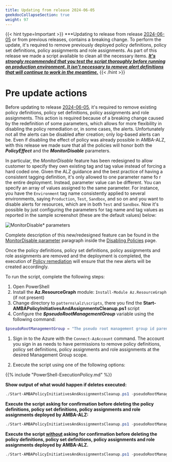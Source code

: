 ```yaml
---
title: Updating from release 2024-06-05
geekdocCollapseSection: true
weight: 97
---
```

{{< hint type=Important >}}
***Updating to release from release [2024-06-05](../../Whats-New#2024-06-05) or from previous releases, contains a breaking change. To perform the update, it's required to remove previously deployed policy definitions, policy set definitions, policy assignments and role assignments. As part of this release we made a script available to clean all the necessary items. <ins>***It's strongly recommended that you test the script thoroughly before running on production environment. It isn't necessary to remove alert definitions that will continue to work in the meantime.***</ins>
{{< /hint >}}

# Pre update actions

Before updating to release [2024-06-05](../../Whats-New#2024-06-05), it's required to remove existing policy definitions, policy set definitions, policy assignments and role assignments. This action is required because of a breaking change caused by the redefinition of some parameters, which allows for more flexibility in disabling the policy remediation or, in some cases, the alerts. Unfortunately not all the alerts can be disabled after creation; only log-based alerts can be. Even if disabling the effect of policy was already possible in AMBA-ALZ, with this release we made sure that all the policies will honor both the ***PolicyEffect*** and the ***MonitorDisable*** parameters.

In particular, the *MonitorDisable* feature has been redesigned to allow customer to specify they own existing tag and tag value instead of forcing a hard coded one. Given the ALZ guidance and the best practice of having a consistent tagging definition, it's only allowed to one parameter name fo r the entire deployment. Instead, parameter value can be different. You can specify an array of values assigned to the same parameter. For instance, you have the ```Environment``` tag name consistently applied to several environments, saying ```Production```, ```Test```, ```Sandbox```, and so on and you want to disable alerts for resources, which are in both ```Test``` and ```Sandbox```. Now it's possible by just configuring the parameters for tag name and tag values as reported in the sample screenshot (these are the default values) below:

![MonitorDisable* parameters](../../media/MonitorDisableParams.png)

Complete description of this new/redesigned feature can be found in the [MonitorDisable parameter](../../Disabling-Policies#monitordisable-parameter) paragraph inside the [Disabling Policies](../../Disabling-Policies) page.

Once the policy definitions, policy set definitions, policy assignments and role assignments are removed and the deployment is completed, the execution of [Policy remediation](../../deploy/Remediate-Policies) will ensure that the new alerts will be created accordingly.

To run the script, complete the following steps:

  1. Open PowerShell
  2. Install the **Az.ResourceGraph** module: `Install-Module Az.ResourceGraph` (if not present)
  3. Change directory to `patterns\alz\scripts`, there you find the **Start-AMBAPolicyInitiativesAndAssignmentsCleanup.ps1** script
  4. Configure the ***$pseudoRootManagementGroup*** variable using the following command:

  ```powershell
  $pseudoRootManagementGroup = "The pseudo root management group id parenting the identity, management and connectivity management groups"
  ```

  1. Sign in to the Azure with the `Connect-AzAccount` command. The account you sign in as needs to have permissions to remove policy definitions, policy set definitions, policy assignments and role assignments at the desired Management Group scope.

  2. Execute the script using one of the following options:

  {{% include "PowerShell-ExecutionPolicy.md" %}}

  **Show output of what would happen if deletes executed:**

  ```powershell
  ./Start-AMBAPolicyInitiativesAndAssignmentsCleanup.ps1 -pseudoRootManagementGroup $pseudoRootManagementGroup -WhatIf
  ```

  **Execute the script asking for confirmation before deleting the policy definitions, policy set definitions, policy assignments and role assignments deployed by AMBA-ALZ:**

  ```powershell
  ./Start-AMBAPolicyInitiativesAndAssignmentsCleanup.ps1 -pseudoRootManagementGroup $pseudoRootManagementGroup
  ```

  **Execute the script <ins>without</ins> asking for confirmation before deleting the policy definitions, policy set definitions, policy assignments and role assignments deployed by AMBA-ALZ.**

  ```powershell
  ./Start-AMBAPolicyInitiativesAndAssignmentsCleanup.ps1 -pseudoRootManagementGroup $pseudoRootManagementGroup -Confirm:$false
  ```

